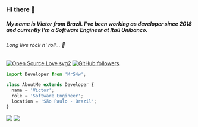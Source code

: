 ### Hi there :metal:
##### My name is Victor from Brazil. I've been working as developer since 2018 and currently I'm a Software Engineer at Itaú Unibanco.
###### Long live rock n' roll... :guitar:

  [![Open Source Love svg2](https://badges.frapsoft.com/os/v2/open-source.svg?v=103)](https://github.com/ellerbrock/open-source-badges/) [![GitHub followers](https://img.shields.io/github/followers/mrs4w?label=Followers&style=social)](https://github.com/MrS4w?tab=followers)  <!--[Visitors](https://visitor-badge.glitch.me/badge?page_id=MrS4w.MrS4w)-->


```ts
import Developer from 'MrS4w';

class AboutMe extends Developer {
  name = 'Victor';
  role = 'Software Engineer';
  location = 'São Paulo - Brazil';
}
```

<p align="left">
  <a href="https://www.linkedin.com/in/victor-antonio" alt="Linkedin">
  <img src="https://img.shields.io/badge/-Linkedin-0e76a8?style=flat-square&logo=Linkedin&logoColor=white&link=LINK-DO-SEU-LINKEDIN" /></a>
  
  <a href="https://www.instagram.com/mrs4ww" target="_blank" alt="Instagram">
  <img src="https://img.shields.io/badge/-Instagram-DF0174?style=flat-square&labelColor=DF0174&logo=instagram&logoColor=white&link=a"/></a>
</p>  


<!--<td><img width="400px" align="left" src="https://github-readme-stats.vercel.app/api/top-langs/?username=MrS4w&hide=html&layout=compact&theme=buefy" /></td>
<td><img width="400px" align="left" src="https://github-readme-stats.vercel.app/api?username=MrS4w&theme=buefy"/></td>-->

<!-- [![TypeScript](https://aleen42.github.io/badges/src/typescript.svg)](https://github.com/aleen42/badges)        [![JavaScript](https://aleen42.github.io/badges/src/javascript.svg)](https://github.com/aleen42/badges)        [![Angular](https://aleen42.github.io/badges/src/angular.svg)](https://github.com/aleen42/badges)        [![React](https://aleen42.github.io/badges/src/react.svg)](https://github.com/aleen42/badges)      [![Node](https://aleen42.github.io/badges/src/node.svg)](https://github.com/aleen42/badges)      [![VS Code](https://aleen42.github.io/badges/src/visual_studio_code.svg)](https://github.com/aleen42/badges) -->

<!--
**MrS4w/MrS4w** is a ✨ _special_ ✨ repository because its `README.md` (this file) appears on your GitHub profile.

Here are some ideas to get you started:

- 🔭 I’m currently working on ...
- 🌱 I’m currently learning ...
- 👯 I’m looking to collaborate on ...
- 🤔 I’m looking for help with ...
- 💬 Ask me about ...
- 📫 How to reach me: ...
- 😄 Pronouns: ...
- ⚡ Fun fact: ...
-->
